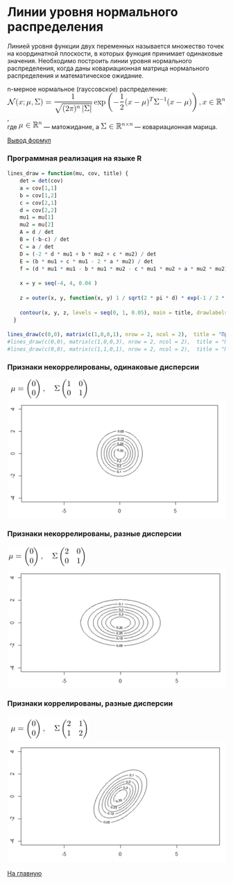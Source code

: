 # Линии уровня нормального распределения

Линией уровня функции двух переменных называется множество точек на координатной плоскости, в которых функция принимает одинаковые значения. Необходимо построить линии уровня нормального распределения, когда даны ковариационная матрица нормального распределения и математическое ожидание.

n-мерное нормальное (гауссовское) распределение:
<br/>
<img src="nd_1.gif">,
<br/>
где <img src="nd_2.gif"> — матожидание, а <img src="nd_3.gif"> — ковариационная марица.

<a href="https://imgur.com/a/vUIZzpK">Вывод формул</a>

### Программная реализация на языке R
```R
lines_draw = function(mu, cov, title) {  
    det = det(cov)
    a = cov[1,1]
    b = cov[1,2]
    c = cov[2,1]
    d = cov[2,2]
    mu1 = mu[1]
    mu2 = mu[2]
    A = d / det
    B = (-b-c) / det
    C = a / det
    D = (-2 * d * mu1 + b * mu2 + c * mu2) / det
    E = (b * mu1 + c * mu1 - 2 * a * mu2) / det
    f = (d * mu1 * mu1 - b * mu1 * mu2 - c * mu1 * mu2 + a * mu2 * mu2) / det
    
    x = y = seq(-4, 4, 0.04 )
    
    z = outer(x, y, function(x, y) 1 / sqrt(2 * pi * d) * exp(-1 / 2 * (A * x * x + B * y * x + C * y * y + D * x + E * y + f)))
    
    contour(x, y, z, levels = seq(0, 1, 0.05), main = title, drawlabels = T, asp = 1) 
  }

lines_draw(c(0,0), matrix(c(1,0,0,1), nrow = 2, ncol = 2),  title = "Признаки некоррелированы и имеют одинаковые дисперсии")
#lines_draw(c(0,0), matrix(c(1,0,0,3), nrow = 2, ncol = 2),  title = "Признаки некоррелированы и имеют разные дисперсии")
#lines_draw(c(0,0), matrix(c(1,1,0,1), nrow = 2, ncol = 2),  title = "Признаки коррелированы и имеют разные дисперсии")
```

### Признаки некоррелированы, одинаковые дисперсии

<img src="uss.png">
<img src="uncorrelated_same_disp.png" width="600">

### Признаки некоррелированы, разные дисперсии

<img src="uds.png">
<img src="uncorrelated_diff_disp.png" width="600">

### Признаки коррелированы, разные дисперсии

<img src="cds.png">
<img src="correlated_diff_disp.png" width="600">

<a href="https://github.com/davilexx/ml1">На главную</a>
